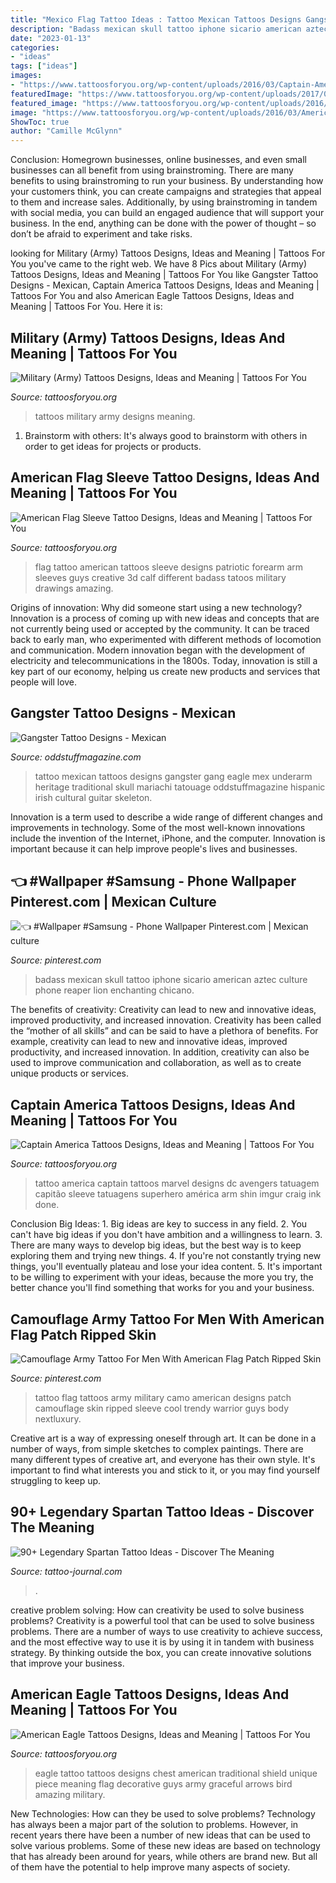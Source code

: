 ```yaml
---
title: "Mexico Flag Tattoo Ideas : Tattoo Mexican Tattoos Designs Gangster Gang Eagle Mex Underarm Heritage Traditional Skull Mariachi Tatouage Oddstuffmagazine Hispanic Irish Cultural Guitar Skeleton"
description: "Badass mexican skull tattoo iphone sicario american aztec culture phone reaper lion enchanting chicano"
date: "2023-01-13"
categories:
- "ideas"
tags: ["ideas"]
images:
- "https://www.tattoosforyou.org/wp-content/uploads/2016/03/Captain-America-Tattoo-Images.jpg"
featuredImage: "https://www.tattoosforyou.org/wp-content/uploads/2017/05/American-Flag-Tattoos-Sleeves.jpg"
featured_image: "https://www.tattoosforyou.org/wp-content/uploads/2016/03/Captain-America-Tattoo-Images.jpg"
image: "https://www.tattoosforyou.org/wp-content/uploads/2016/03/American-Eagle-Tattoo.jpg"
ShowToc: true
author: "Camille McGlynn"
---
```



Conclusion: Homegrown businesses, online businesses, and even small businesses can all benefit from using brainstroming.
There are many benefits to using brainstroming to run your business. By understanding how your customers think, you can create campaigns and strategies that appeal to them and increase sales. Additionally, by using brainstroming in tandem with social media, you can build an engaged audience that will support your business. In the end, anything can be done with the power of thought – so don’t be afraid to experiment and take risks.

	

		
looking for Military (Army) Tattoos Designs, Ideas and Meaning | Tattoos For You you've came to the right web. We have 8 Pics about Military (Army) Tattoos Designs, Ideas and Meaning | Tattoos For You like Gangster Tattoo Designs - Mexican, Captain America Tattoos Designs, Ideas and Meaning | Tattoos For You and also American Eagle Tattoos Designs, Ideas and Meaning | Tattoos For You. Here it is:
		
    
## Military (Army) Tattoos Designs, Ideas And Meaning | Tattoos For You

<img loading=lazy src="http://www.tattoosforyou.org/wp-content/uploads/2013/10/Military-Tattoos.jpg" onerror="this.onerror=null;this.src='https://tse4.mm.bing.net/th?id=OIP.h3YuzoXNEkJ0ySn1rJpupwHaMc&amp;pid=15.1';" alt="Military (Army) Tattoos Designs, Ideas and Meaning | Tattoos For You">

_Source: tattoosforyou.org_

>tattoos military army designs meaning. 

	

1. Brainstorm with others: It's always good to brainstorm with others in order to get ideas for projects or products.

    
## American Flag Sleeve Tattoo Designs, Ideas And Meaning | Tattoos For You

<img loading=lazy src="https://www.tattoosforyou.org/wp-content/uploads/2017/05/American-Flag-Tattoos-Sleeves.jpg" onerror="this.onerror=null;this.src='https://tse2.mm.bing.net/th?id=OIP.tfzstbOKDOsnY7fCCleUzAHaK5&amp;pid=15.1';" alt="American Flag Sleeve Tattoo Designs, Ideas and Meaning | Tattoos For You">

_Source: tattoosforyou.org_

>flag tattoo american tattoos sleeve designs patriotic forearm arm sleeves guys creative 3d calf different badass tatoos military drawings amazing. 

	

Origins of innovation: Why did someone start using a new technology?
Innovation is a process of coming up with new ideas and concepts that are not currently being used or accepted by the community. It can be traced back to early man, who experimented with different methods of locomotion and communication. Modern innovation began with the development of electricity and telecommunications in the 1800s. Today, innovation is still a key part of our economy, helping us create new products and services that people will love.

    
## Gangster Tattoo Designs - Mexican

<img loading=lazy src="http://oddstuffmagazine.com/wp-content/uploads/2013/09/Mexican-tattoo-designs-11-531x800.jpg" onerror="this.onerror=null;this.src='https://tse2.mm.bing.net/th?id=OIP.GOUm2sh-VNTG6dTNEuiRWQHaLK&amp;pid=15.1';" alt="Gangster Tattoo Designs - Mexican">

_Source: oddstuffmagazine.com_

>tattoo mexican tattoos designs gangster gang eagle mex underarm heritage traditional skull mariachi tatouage oddstuffmagazine hispanic irish cultural guitar skeleton. 

	

Innovation is a term used to describe a wide range of different changes and improvements in technology. Some of the most well-known innovations include the invention of the Internet, iPhone, and the computer. Innovation is important because it can help improve people's lives and businesses.

    
## 👈 #Wallpaper #Samsung - Phone Wallpaper Pinterest.com | Mexican Culture

<img loading=lazy src="https://i.pinimg.com/736x/a2/18/1e/a2181efb8a9f58915fdb15e5b58b69f4.jpg" onerror="this.onerror=null;this.src='https://tse1.mm.bing.net/th?id=OIP.JLx0LWM0euv-CpGrXKKfmQHaNO&amp;pid=15.1';" alt="👈 #Wallpaper #Samsung - Phone Wallpaper Pinterest.com | Mexican culture">

_Source: pinterest.com_

>badass mexican skull tattoo iphone sicario american aztec culture phone reaper lion enchanting chicano. 

	

The benefits of creativity: Creativity can lead to new and innovative ideas, improved productivity, and increased innovation.
Creativity has been called the “mother of all skills” and can be said to have a plethora of benefits. For example, creativity can lead to new and innovative ideas, improved productivity, and increased innovation. In addition, creativity can also be used to improve communication and collaboration, as well as to create unique products or services.

    
## Captain America Tattoos Designs, Ideas And Meaning | Tattoos For You

<img loading=lazy src="https://www.tattoosforyou.org/wp-content/uploads/2016/03/Captain-America-Tattoo-Images.jpg" onerror="this.onerror=null;this.src='https://tse2.mm.bing.net/th?id=OIP.CZcxfusmBM1KsBTju1xzBQHaJ5&amp;pid=15.1';" alt="Captain America Tattoos Designs, Ideas and Meaning | Tattoos For You">

_Source: tattoosforyou.org_

>tattoo america captain tattoos marvel designs dc avengers tatuagem capitão sleeve tatuagens superhero américa arm shin imgur craig ink done. 

	

Conclusion
Big Ideas: 1. Big ideas are key to success in any field.
2. You can't have big ideas if you don't have ambition and a willingness to learn.
3. There are many ways to develop big ideas, but the best way is to keep exploring them and trying new things.
4. If you're not constantly trying new things, you'll eventually plateau and lose your idea content.
5. It's important to be willing to experiment with your ideas, because the more you try, the better chance you'll find something that works for you and your business.

    
## Camouflage Army Tattoo For Men With American Flag Patch Ripped Skin

<img loading=lazy src="https://i.pinimg.com/736x/c5/f3/96/c5f396c242f07d7f10438c24d57643e1.jpg" onerror="this.onerror=null;this.src='https://tse4.mm.bing.net/th?id=OIP.9M7QgTUqlBEQCXrcS3hR_wHaHa&amp;pid=15.1';" alt="Camouflage Army Tattoo For Men With American Flag Patch Ripped Skin">

_Source: pinterest.com_

>tattoo flag tattoos army military camo american designs patch camouflage skin ripped sleeve cool trendy warrior guys body nextluxury. 

	

Creative art is a way of expressing oneself through art. It can be done in a number of ways, from simple sketches to complex paintings. There are many different types of creative art, and everyone has their own style. It's important to find what interests you and stick to it, or you may find yourself struggling to keep up.

    
## 90+ Legendary Spartan Tattoo Ideas - Discover The Meaning

<img loading=lazy src="https://tattoo-journal.com/wp-content/uploads/2017/01/Spartan-Tattoo-74-1-650x650.jpg" onerror="this.onerror=null;this.src='https://tse1.mm.bing.net/th?id=OIP.yuE1M_xEYDZJekYML59pZQHaHa&amp;pid=15.1';" alt="90+ Legendary Spartan Tattoo Ideas - Discover The Meaning">

_Source: tattoo-journal.com_

>. 

	

creative problem solving: How can creativity be used to solve business problems?
Creativity is a powerful tool that can be used to solve business problems. There are a number of ways to use creativity to achieve success, and the most effective way to use it is by using it in tandem with business strategy. By thinking outside the box, you can create innovative solutions that improve your business.

    
## American Eagle Tattoos Designs, Ideas And Meaning | Tattoos For You

<img loading=lazy src="https://www.tattoosforyou.org/wp-content/uploads/2016/03/American-Eagle-Tattoo.jpg" onerror="this.onerror=null;this.src='https://tse2.mm.bing.net/th?id=OIP.h8MxTaPYOZEVm17lGI48cgHaHa&amp;pid=15.1';" alt="American Eagle Tattoos Designs, Ideas and Meaning | Tattoos For You">

_Source: tattoosforyou.org_

>eagle tattoo tattoos designs chest american traditional shield unique piece meaning flag decorative guys army graceful arrows bird amazing military. 

	

New Technologies: How can they be used to solve problems?
Technology has always been a major part of the solution to problems. However, in recent years there have been a number of new ideas that can be used to solve various problems. Some of these new ideas are based on technology that has already been around for years, while others are brand new. But all of them have the potential to help improve many aspects of society.

